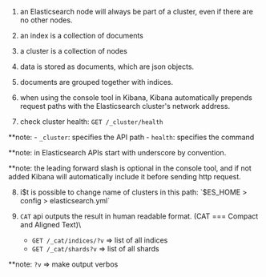 1. an Elasticsearch node will always be part of a cluster, even if there are no other nodes.

2. an index is a collection of documents
3. a cluster is a collection of nodes
4. data is stored as documents, which are json objects.
5. documents are grouped together with indices.


6. when using the console tool in Kibana, Kibana automatically prepends request paths with the Elasticsearch cluster's network address.

7. check cluster health: 
    `GET /_cluster/health`

**note: 
    - `_cluster`: specifies the API path
    - `health`: specifies the command

**note: in Elasticsearch APIs start with underscore by convention.

**note: the leading forward slash is optional in the console tool, and if not added Kibana will automatically include it before sending http request.


8. i$t is possible to change name of clusters in this path:
   `$ES_HOME > config > elasticsearch.yml` 

9. `CAT` api outputs the result in human readable format. (CAT === Compact and Aligned Text)\

    - `GET /_cat/indices/?v`   => list of all indices
    - `GET /_cat/shards?v`     => list of all shards

**note: `?v`  => make output verbos
